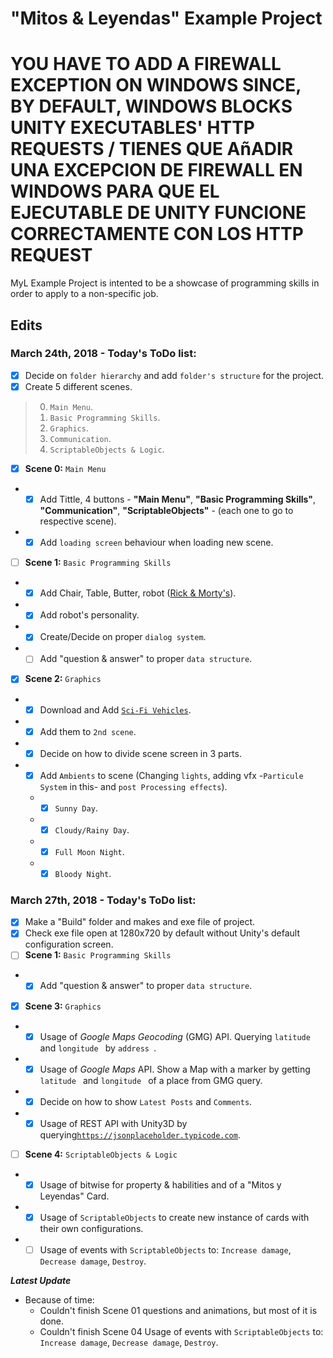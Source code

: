 # "Mitos & Leyendas" Example Project

# YOU HAVE TO ADD A FIREWALL EXCEPTION ON WINDOWS SINCE, BY DEFAULT, WINDOWS BLOCKS UNITY EXECUTABLES' HTTP REQUESTS / TIENES QUE AñADIR UNA EXCEPCION DE FIREWALL EN WINDOWS PARA QUE EL EJECUTABLE DE UNITY FUNCIONE CORRECTAMENTE CON LOS HTTP REQUEST

MyL Example Project is intented to be a showcase of programming skills in order to apply to a non-specific job.

## Edits

### March 24th, 2018 - Today's ToDo list:
- [x] Decide on `folder hierarchy` and add `folder's structure` for the project.
- [x] Create 5 different scenes.
> 0. `Main Menu`.
> 1. `Basic Programming Skills`.
> 2. `Graphics`.
> 3. `Communication`.
> 4. `ScriptableObjects & Logic`.

- [x] **Scene 0:** `Main Menu`
 - - [x] Add Tittle, 4 buttons - **"Main Menu"**, **"Basic Programming Skills"**, **"Communication"**, **"ScriptableObjects"** - (each one to go to respective scene).
 - - [x] Add `loading screen` behaviour when loading new scene.  
- [ ] **Scene 1:** `Basic Programming Skills`
 - - [x] Add Chair, Table, Butter, robot ([Rick & Morty's](https://drive.google.com/open?id=0B0Jqct5CgXU2elVvUTl6SUI5T21SenhlQlhmMFpmWlVacG9J)).
 - - [x] Add robot's personality.
 - - [x] Create/Decide on proper `dialog system`.
 - - [ ] Add "question & answer" to proper `data structure`.
- [x] **Scene 2:** `Graphics` 
 - - [x] Download and Add [`Sci-Fi Vehicles`](http://devassets.com/assets/sci-fi-vehicles/).
 - - [x] Add them to `2nd scene`.
 - - [x] Decide on how to divide scene screen in 3 parts.
 - - [x] Add `Ambients` to scene (Changing `lights`, adding vfx -`Particule System` in this- and `post Processing effects`).
   - - [x] `Sunny Day`.
   - - [x] `Cloudy/Rainy Day`.
   - - [x] `Full Moon Night`.
   - - [x] `Bloody Night`.
   
 ### March 27th, 2018 - Today's ToDo list:
- [x] Make a "Build" folder and makes and exe file of project.
- [x] Check exe file open at 1280x720 by default without Unity's default configuration screen.
- [ ] **Scene 1:** `Basic Programming Skills`
 - - [x] Add "question & answer" to proper `data structure`.
- [x] **Scene 3:** `Graphics` 
 - - [x] Usage of *Google Maps Geocoding* (GMG) API. Querying  `latitude ` and  `longitude ` by  `address `.
 - - [x] Usage of *Google Maps* API. Show a Map with a marker by getting  `latitude ` and  `longitude ` of a place from GMG query.
 - - [x] Decide on how to show `Latest Posts` and `Comments`.
 - - [x] Usage of REST API with Unity3D by querying[`https://jsonplaceholder.typicode.com`](https://jsonplaceholder.typicode.com/).
- [ ] **Scene 4:** `ScriptableObjects & Logic` 
 - - [x] Usage of bitwise for property & habilities and of a "Mitos y Leyendas" Card.
 - - [x] Usage of `ScriptableObjects` to create new instance of cards with their own configurations.
 - - [ ] Usage of events with `ScriptableObjects` to: `Increase damage`, `Decrease damage`, `Destroy`.

***Latest Update***
- Because of time:
  - Couldn't finish Scene 01 questions and animations, but most of it is done.
  - Couldn't finish Scene 04 Usage of events with `ScriptableObjects` to: `Increase damage`, `Decrease damage`, `Destroy`.
